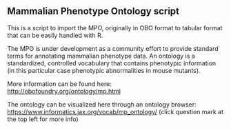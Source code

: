 ## Mammalian Phenotype Ontology script

This is a script to import the MPO, originally in OBO format to tabular format that can be easily handled with R.

The MPO is under development as a community effort to provide standard terms for annotating mammalian phenotype data. An ontology is a standardized, controlled vocabulary that contains phenotypic information (in this particular case phenotypic abnormalities in mouse mutants).

More information can be found here:
http://obofoundry.org/ontology/mp.html

The ontology can be visualized here through an ontology browser:
https://www.informatics.jax.org/vocab/mp_ontology/
(click question mark at the top left for more info)
